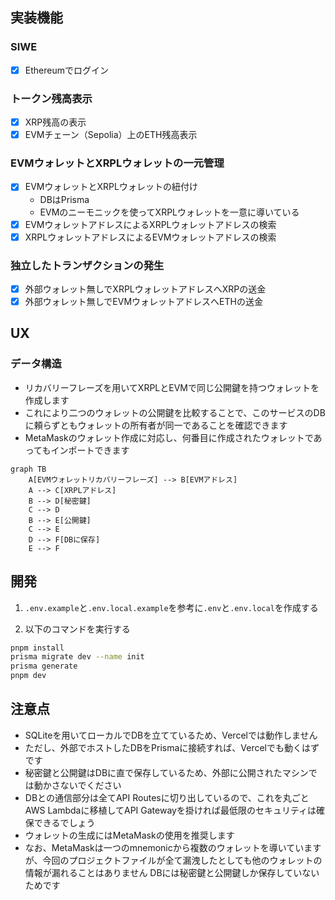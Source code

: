## 実装機能

### SIWE
- [x] Ethereumでログイン

### トークン残高表示
- [x] XRP残高の表示
- [x] EVMチェーン（Sepolia）上のETH残高表示

### EVMウォレットとXRPLウォレットの一元管理
- [x] EVMウォレットとXRPLウォレットの紐付け
  - DBはPrisma
  - EVMのニーモニックを使ってXRPLウォレットを一意に導いている
- [x] EVMウォレットアドレスによるXRPLウォレットアドレスの検索
- [x] XRPLウォレットアドレスによるEVMウォレットアドレスの検索

### 独立したトランザクションの発生
- [x] 外部ウォレット無しでXRPLウォレットアドレスへXRPの送金
- [x] 外部ウォレット無しでEVMウォレットアドレスへETHの送金

## UX

### データ構造
- リカバリーフレーズを用いてXRPLとEVMで同じ公開鍵を持つウォレットを作成します
- これにより二つのウォレットの公開鍵を比較することで、このサービスのDBに頼らずともウォレットの所有者が同一であることを確認できます
- MetaMaskのウォレット作成に対応し、何番目に作成されたウォレットであってもインポートできます
```mermaid
graph TB
    A[EVMウォレットリカバリーフレーズ] --> B[EVMアドレス]
    A --> C[XRPLアドレス]
    B --> D[秘密鍵]
    C --> D
    B --> E[公開鍵]
    C --> E
    D --> F[DBに保存]
    E --> F
```

## 開発
1. `.env.example`と`.env.local.example`を参考に`.env`と`.env.local`を作成する

2. 以下のコマンドを実行する
```bash
pnpm install
prisma migrate dev --name init
prisma generate
pnpm dev
```

## 注意点
- SQLiteを用いてローカルでDBを立てているため、Vercelでは動作しません
- ただし、外部でホストしたDBをPrismaに接続すれば、Vercelでも動くはずです
- 秘密鍵と公開鍵はDBに直で保存しているため、外部に公開されたマシンでは動かさないでください
- DBとの通信部分は全てAPI Routesに切り出しているので、これを丸ごとAWS Lambdaに移植してAPI Gatewayを掛ければ最低限のセキュリティは確保できるでしょう
- ウォレットの生成にはMetaMaskの使用を推奨します
- なお、MetaMaskは一つのmnemonicから複数のウォレットを導いていますが、今回のプロジェクトファイルが全て漏洩したとしても他のウォレットの情報が漏れることはありません DBには秘密鍵と公開鍵しか保存していないためです
